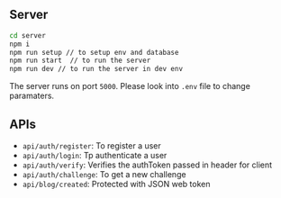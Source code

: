 ## Server

```bash
cd server
npm i
npm run setup // to setup env and database
npm run start  // to run the server
npm run dev // to run the server in dev env
```

The server runs on port `5000`. Please look into `.env` file to change paramaters. 

## APIs

- `api/auth/register`: To register a user
- `api/auth/login`: Tp authenticate a user
- `api/auth/verify`: Verifies the authToken passed in header for client
- `api/auth/challenge`: To get a new challenge
- `api/blog/created`: Protected with JSON web token

